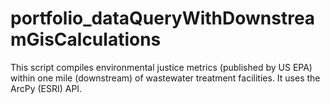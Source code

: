 # portfolio_dataQueryWithDownstreamGisCalculations
This script compiles environmental justice metrics (published by US EPA) within one mile (downstream) of wastewater treatment facilities. It uses the ArcPy (ESRI) API. 
